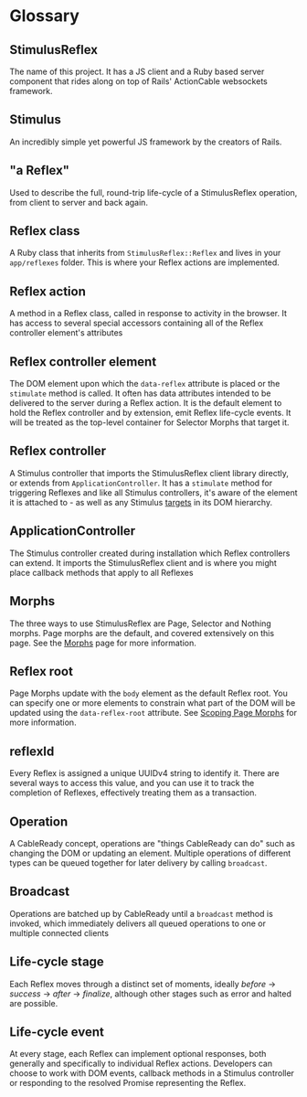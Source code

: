 # Glossary

## StimulusReflex

The name of this project. It has a JS client and a Ruby based server component that rides along on top of Rails' ActionCable websockets framework.

## Stimulus

An incredibly simple yet powerful JS framework by the creators of Rails.

## "a Reflex"

Used to describe the full, round-trip life-cycle of a StimulusReflex operation, from client to server and back again.

## Reflex class

A Ruby class that inherits from `StimulusReflex::Reflex` and lives in your `app/reflexes` folder. This is where your Reflex actions are implemented.

## Reflex action

A method in a Reflex class, called in response to activity in the browser. It has access to several special accessors containing all of the Reflex controller element's attributes

## Reflex controller element

The DOM element upon which the `data-reflex` attribute is placed or the `stimulate` method is called. It often has data attributes intended to be delivered to the server during a Reflex action. It is the default element to hold the Reflex controller and by extension, emit Reflex life-cycle events. It will be treated as the top-level container for Selector Morphs that target it.

## Reflex controller

A Stimulus controller that imports the StimulusReflex client library directly, or extends from `ApplicationController`. It has a `stimulate` method for triggering Reflexes and like all Stimulus controllers, it's aware of the element it is attached to - as well as any Stimulus [targets](https://stimulus.hotwire.dev/reference/targets) in its DOM hierarchy.

## ApplicationController

The Stimulus controller created during installation which Reflex controllers can extend. It imports the StimulusReflex client and is where you might place callback methods that apply to all Reflexes

## Morphs

The three ways to use StimulusReflex are Page, Selector and Nothing morphs. Page morphs are the default, and covered extensively on this page. See the [Morphs](../guide/morph-modes.md) page for more information.

## Reflex root

Page Morphs update with the `body` element as the default Reflex root. You can specify one or more elements to constrain what part of the DOM will be updated using the `data-reflex-root` attribute. See [Scoping Page Morphs](https://docs.stimulusreflex.com/guide/morph-modes#scoping-page-morphs) for more information.

## reflexId

Every Reflex is assigned a unique UUIDv4 string to identify it. There are several ways to access this value, and you can use it to track the completion of Reflexes, effectively treating them as a transaction.

## Operation

A CableReady concept, operations are "things CableReady can do" such as changing the DOM or updating an element. Multiple operations of different types can be queued together for later delivery by calling `broadcast`.

## Broadcast

Operations are batched up by CableReady until a `broadcast` method is invoked, which immediately delivers all queued operations to one or multiple connected clients

## Life-cycle stage

Each Reflex moves through a distinct set of moments, ideally _before_ -&gt; _success_ -&gt; _after_ -&gt; _finalize_, although other stages such as error and halted are possible.

## Life-cycle event

At every stage, each Reflex can implement optional responses, both generally and specifically to individual Reflex actions. Developers can choose to work with DOM events, callback methods in a Stimulus controller or responding to the resolved Promise representing the Reflex.

